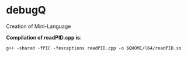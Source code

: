 # debugQ
Creation of Mini-Language

__Compilation of readPID.cpp is__:

`g++ -shared -fPIC -fexceptions readPID.cpp -o $QHOME/l64/readPID.so`

